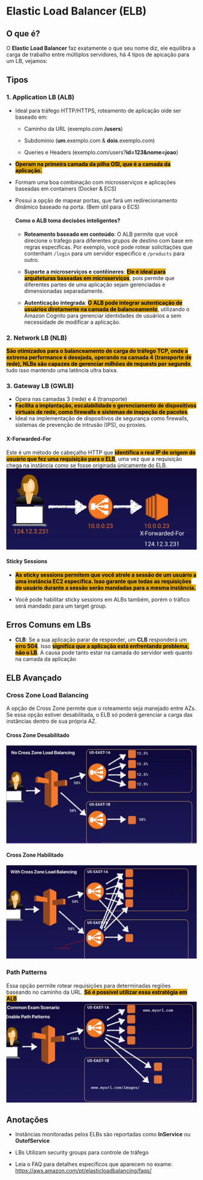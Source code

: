 # Elastic Load Balancer (ELB)
## O que é?
O **Elastic Load Balancer** faz exatamente o que seu nome diz, ele equilibra a carga de trabalho entre múltiplos servidores, há 4 tipos de apicação para um LB, vejamos:

## Tipos 
### 1. Application LB (ALB)
- Ideal para tráfego HTTP/HTTPS, roteamento de aplicação oide ser baseado em:
    - Caminho da URL (exemplo.com **/users**)
    
    - Subdominio (**um**.exemplo.com & **dois**.exemplo.com)

    - Queries e Headers (exemplo.com/users?**id=123&nome=joao**)

- <span style="background-color: #e0a800; color: black;font-weight:bold">Operam na primeira camada da pilha OSI, que é a camada da aplicação.</span>

- Formam uma boa combinação com microsserviços e aplicações baseadas em containers (Docker & ECS)

- Possui a opção de mapear portas, que fará um redirecionamento dinâmico baseado na porta. (Bem útil para o ECS)

    #### Como o ALB toma decisões inteligentes?
    -  **Roteamento baseado em conteúdo**: O ALB permite que você direcione o tráfego para diferentes grupos de destino com base em regras específicas. Por exemplo, você pode rotear solicitações que contenham `/login` para um servidor específico e `/products` para outro.

    - **Suporte a microserviços e contêineres**: <span style="background-color: #e0a800; color: black;font-weight:bold">Ele é ideal para arquiteturas baseadas em microserviços</span>, pois permite que diferentes partes de uma aplicação sejam gerenciadas e dimensionadas separadamente.

    - **Autenticação integrada**: <span style="background-color: #e0a800; color: black;font-weight:bold">O ALB pode integrar autenticação de usuários diretamente na camada de balanceamento</span>, utilizando o Amazon Cognito para gerenciar identidades de usuários a sem necessidade de modificar a aplicação.


### 2. Network LB (NLB)
<span style="background-color: #e0a800; color: black;font-weight:bold">São otimizados para o balanceamento de carga do tráfego TCP, onde a extrema performance é desejada, operando na camada 4 (transporte de rede), NLBs são capazes de gerenciar milhões de requests por segundo</span>, tudo isso mantendo uma latência ultra baixa.

### 3. Gateway LB (GWLB)
- Opera nas camadas 3 (rede) e 4 (transporte)
- <span style="background-color: #e0a800; color: black;font-weight:bold">Facilita  a implantação, escalabilidade e gerenciamento de dispositivos virtuais de rede, como firewalls e sistemas de inspeção de pacotes</span>.
- Ideal na implementação de dispositivos de segurança como firewalls, sistemas de prevenção de intrusão (IPS), ou proxies.

#### X-Forwarded-For
Este é um método de cabeçalho HTTP que <span style="background-color: #e0a800; color: black;font-weight:bold">identifica o real IP de origem do usuário que fez uma requisição para o ELB</span>, uma vez que a requisição chega na instância como se fosse originada únicamente do ELB.
![Diagrama X-Forwarded-For](xForwarded.png)

#### Sticky Sessions

- <span style="background-color: #e0a800; color: black;font-weight:bold"> As sticky sessions permitem que você atrele a sessão de um usuário a uma instância EC2 específica. Isso garante que todas as requisições do usuário durante a sessão serão mandadas para a mesma instância.</span>

- Você pode habilitar sticky sessions em ALBs também, porém o tráfico será mandado para um target group.


## Erros Comuns em LBs
- **CLB**: Se a sua aplicação parar de responder, um **CLB** responderá um <span style="background-color: #e0a800; color: black;font-weight:bold">erro 504</span>. Isso <span style="background-color: #e0a800; color: black;font-weight:bold">significa que a aplicação está enfrentando problema, não o LB</span>. A causa pode tanto estar na camada do servidor web quanto na camada da aplicação

## ELB Avançado

### Cross Zone Load Balancing
A opção de Cross Zone permite que o roteamento seja manejado entre AZs. Se essa opção estiver desabilitada, o ELB só poderá gerenciar a carga das instâncias dentro de sua própria AZ.

#### Cross Zone Desabilitado
![Diagrama - Cross Zone Desabilitado](noCrossZone.png)

#### Cross Zone Habilitado
![Diagrama - Cross Zone Habilitado](crossZone.png)


### Path Patterns
Essa opção permite rotear requisições para determinadas regiões baseando no caminho da URL.  <span style="background-color: #e0a800; color: black;font-weight:bold">Só é possível utilizar essa estratégia em ALB</span>
![Diagrama - Path Patterns](pathPatterns.png)

## Anotações
- Instâncias monitoradas pelos ELBs são reportadas como **InService** ou **OutofService**

- LBs Utilizam security groups para controle de tráfego

- Leia o FAQ para detalhes específicos que aparecem no exame: https://aws.amazon.com/pt/elasticloadbalancing/faqs/